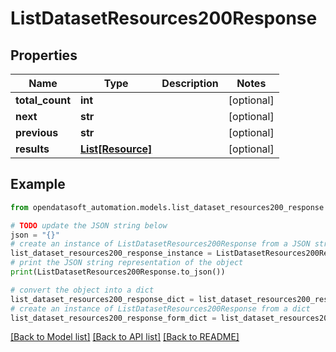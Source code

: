 # ListDatasetResources200Response


## Properties

Name | Type | Description | Notes
------------ | ------------- | ------------- | -------------
**total_count** | **int** |  | [optional] 
**next** | **str** |  | [optional] 
**previous** | **str** |  | [optional] 
**results** | [**List[Resource]**](Resource.md) |  | [optional] 

## Example

```python
from opendatasoft_automation.models.list_dataset_resources200_response import ListDatasetResources200Response

# TODO update the JSON string below
json = "{}"
# create an instance of ListDatasetResources200Response from a JSON string
list_dataset_resources200_response_instance = ListDatasetResources200Response.from_json(json)
# print the JSON string representation of the object
print(ListDatasetResources200Response.to_json())

# convert the object into a dict
list_dataset_resources200_response_dict = list_dataset_resources200_response_instance.to_dict()
# create an instance of ListDatasetResources200Response from a dict
list_dataset_resources200_response_form_dict = list_dataset_resources200_response.from_dict(list_dataset_resources200_response_dict)
```
[[Back to Model list]](../README.md#documentation-for-models) [[Back to API list]](../README.md#documentation-for-api-endpoints) [[Back to README]](../README.md)


